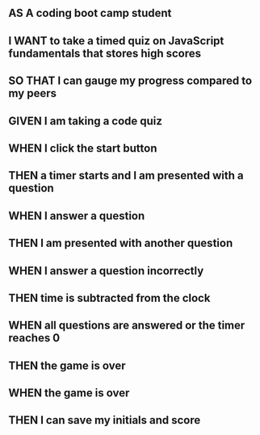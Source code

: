 ## AS A coding boot camp student
## I WANT to take a timed quiz on JavaScript fundamentals that stores high scores
## SO THAT I can gauge my progress compared to my peers

## GIVEN I am taking a code quiz
## WHEN I click the start button
## THEN a timer starts and I am presented with a question
## WHEN I answer a question
## THEN I am presented with another question
## WHEN I answer a question incorrectly
## THEN time is subtracted from the clock
## WHEN all questions are answered or the timer reaches 0
## THEN the game is over
## WHEN the game is over
## THEN I can save my initials and score